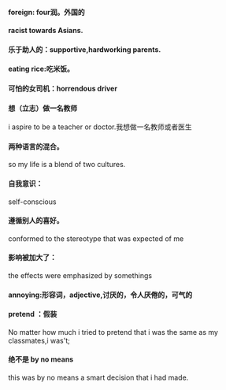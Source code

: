 
#### foreign: four润。外国的
#### racist towards Asians. 
#### 乐于助人的：supportive,hardworking parents.
#### eating rice:吃米饭。
#### 可怕的女司机：horrendous driver
#### 想（立志）做一名教师
i aspire to be a teacher or doctor.我想做一名教师或者医生
#### 两种语言的混合。 
so my life is a blend of two cultures.
#### 自我意识：
self-conscious
#### 遵循别人的喜好。
conformed to the stereotype that was expected of me
#### 影响被加大了：
the effects were emphasized  by somethings
#### annoying:形容词，adjective,讨厌的，令人厌倦的，可气的
#### pretend ：假装
No matter how much i tried to pretend that i was the same as my classmates,i was't;
#### 绝不是 by no means
this was by no means a smart decision that i had made.
